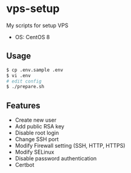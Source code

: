 # vps-setup

My scripts for setup VPS

- OS: CentOS 8

## Usage

```bash
$ cp .env.sample .env
$ vi .env
# edit config
$ ./prepare.sh
```

## Features

- Create new user
- Add public RSA key
- Disable root login
- Change SSH port
- Modify Firewall setting (SSH, HTTP, HTTPS)
- Modify SELinux
- Disable password authentication
- Certbot

